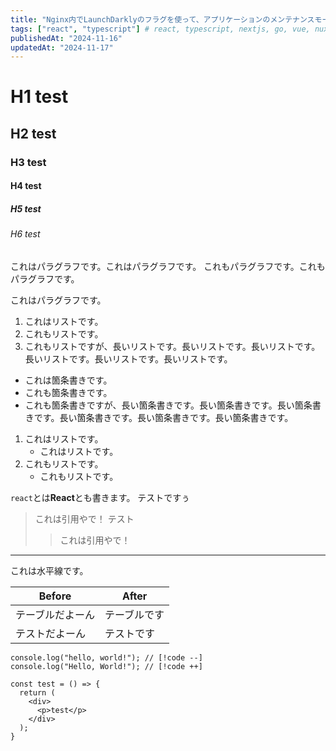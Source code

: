 ```yaml
---
title: "Nginx内でLaunchDarklyのフラグを使って、アプリケーションのメンテナンスモードを切り分ける"
tags: ["react", "typescript"] # react, typescript, nextjs, go, vue, nuxtjs
publishedAt: "2024-11-16"
updatedAt: "2024-11-17"
---
```


# H1 test
## H2 test
### H3 test
#### H4 test
##### H5 test
###### H6 test
これはパラグラフです。これはパラグラフです。
これもパラグラフです。これもパラグラフです。

これはパラグラフです。
1. これはリストです。
2. これもリストです。
3. これもリストですが、長いリストです。長いリストです。長いリストです。長いリストです。長いリストです。長いリストです。
- これは箇条書きです。
- これも箇条書きです。
- これも箇条書きですが、長い箇条書きです。長い箇条書きです。長い箇条書きです。長い箇条書きです。長い箇条書きです。長い箇条書きです。

1. これはリストです。
    - これはリストです。
2. これもリストです。
    - これもリストです。

`react`とは**React**とも書きます。
テストですぅ

> これは引用やで！
> テスト
> > これは引用やで！

---

これは水平線です。

| Before | After |
| ---- | ---- |
| テーブルだよーん | テーブルです |
| テストだよーん | テストです |


```tsx filename=test.tsx
console.log("hello, world!"); // [!code --]
console.log("Hello, World!"); // [!code ++]

const test = () => {
  return (
    <div>
      <p>test</p>
    </div>
  );
}
```
